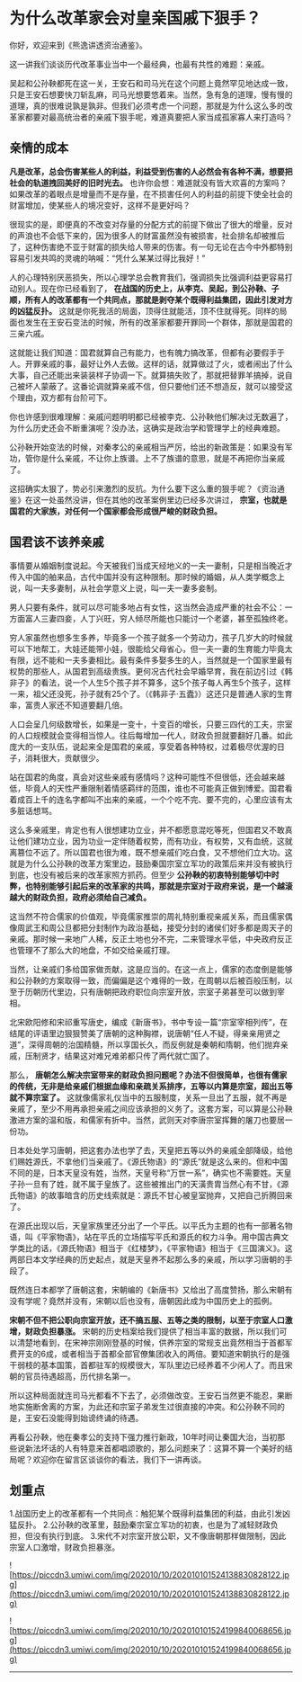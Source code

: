 # 为什么改革家会对皇亲国戚下狠手？

你好，欢迎来到《熊逸讲透资治通鉴》。

这一讲我们谈谈历代改革事业当中一个最经典，也最有共性的难题：亲戚。

吴起和公孙鞅都死在这一关，王安石和司马光在这个问题上竟然罕见地达成一致，只是王安石想要快刀斩乱麻，司马光想要悠着来。当然，急有急的道理，慢有慢的道理，真的很难说孰是孰非。但我们必须考虑一个问题，那就是为什么这么多的改革家都要对最高统治者的亲戚下狠手呢，难道真要把人家当成孤家寡人来打造吗？

## 亲情的成本

 **凡是改革，总会伤害某些人的利益，利益受到伤害的人必然会有各种不满，想要把社会的轨道拽回美好的旧时光去。** 也许你会想：难道就没有皆大欢喜的方案吗？如果改革的着眼点是增量而不是存量，在不损害任何人的利益的前提下使全社会的财富增加，使某些人的境况变好，这样不是更好吗？

很现实的是，即便真的不改变对存量的分配方式的前提下做出了很大的增量，反对的声浪也不会低下来的，因为很多人的财富虽然没有被损害，社会排名却被推后了，这种伤害绝不亚于财富的损失给人带来的伤害。有一句无论在古今中外都特别容易引发共鸣的灵魂的呐喊：“凭什么某某过得比我好！”

人的心理特别厌恶损失，所以心理学总会教育我们，强调损失比强调利益更容易打动别人。现在你已经看到了， **在战国的历史上，从李克、吴起，到公孙鞅、子顺，所有人的改革都有一个共同点，那就是剥夺某个既得利益集团，因此引发对方的凶猛反扑。** 这就是你死我活的局面，顶得住就能活，顶不住就得死。同样的局面也发生在王安石变法的时候，所有的改革家都要开罪同一个群体，那就是国君的三亲六戚。

这就能让我们知道：国君就算自己有能力，也有魄力搞改革，但都有必要假手于人。开罪亲戚的事，最好让外人去做。这样的话，就算做过了火，或者闹出了什么大事，自己还能出来装装样子协调一下。就算搞失败了，那就把替罪羊搞掉，说自己被坏人蒙蔽了。这番论调就算亲戚不信，但只要他们还不想造反，就可以接受这个理由，双方都有台阶可下。

你也许感到很难理解：亲戚问题明明都已经被李克、公孙鞅他们解决过无数遍了，为什么历史还会不断重演呢？没办法，这确实是政治学和管理学上的经典难题。

公孙鞅开始变法的时候，对秦孝公的亲戚相当严厉，给出的新政策是：如果没有军功，管你是什么亲戚，不让你上族谱。上不了族谱的意思，就是不再把你当亲戚了。

这招确实太狠了，势必引来激烈的反抗。为什么要下这么重的狠手呢？《资治通鉴》在这一处虽然没讲，但在其他的改革案例里边已经多次讲过， **宗室，也就是国君的大家族，对任何一个国家都会形成很严峻的财政负担。**

## 国君该不该养亲戚

事情要从婚姻制度说起。今天被我们当成天经地义的一夫一妻制，只是相当晚近才传入中国的舶来品，古代中国并没有这种限制。那时候的婚姻，从人类学概念上说，叫一夫多妻制，从社会学意义上说，叫一夫一妻多妾制。

男人只要有条件，就可以尽可能多地占有女性，这当然会造成严重的社会不公：一方面富人三妻四妾，人丁兴旺，穷人倾尽所能也只能讨一个老婆，甚至孤独终老。

穷人家虽然也想多生多养，毕竟多一个孩子就多一个劳动力，孩子几岁大的时候就可以下地帮工，大娃还能带小娃，很能给父母省心，但一夫一妻的生育能力毕竟太有限，远不能和一夫多妻相比。最有条件多娶多生的人，当然就是一个国家里最有权势的那些人，从国君到高级贵族。更何况古代社会早婚早育，我在前边引过《韩非子》的看法，说一个人生5个孩子并不算多，这5个孩子每人再生5个孩子，这样一来，祖父还没死，孙子就有25个了。（《韩非子·五蠹》）这还只是普通人家的生育率，富贵人家还不知道要翻几倍。

人口会呈几何级数增长，如果是一变十，十变百的增长，只要三四代的工夫，宗室的人口规模就会变得相当惊人。往后每增加一代人，财政负担就要翻好几番。如此庞大的一支队伍，说起来全是国君的亲戚，享受着各种特权，过着极尽优渥的日子，消耗很大，贡献很少。

站在国君的角度，真会对这些亲戚有感情吗？这种可能性不但很低，还会越来越低，毕竟人的天性严重限制着情感羁绊的范围，谁也不可能真正做到博爱。国君看着成百上千的连名字都叫不出来的亲戚，一个个吃不完、要不完的，心里应该有太多脏话想骂。

这么多亲戚里，肯定也有人很想建功立业，并不都愿意混吃等死，但国君又不敢真让他们建功立业，因为功业一定伴随着权势，而有功业，有权势，又有血统，这就离篡位不远了。所以国君也很为难，既不想亲戚们吃白食，又不想他们立大功。这就是为什么公孙鞅的改革方案里边，鼓励秦国宗室立军功的政策后来并没有被执行到底，也没有被后来的改革家照方抓药。但至少 **公孙鞅的初衷特别能够切中时弊，也特别能够引起后来的改革家的共鸣，那就是宗室对于政府来说，是一个越滚越大的财政负担，政府必须给自己减负。**

这当然不符合儒家的价值观，毕竟儒家推崇的周礼特别重视亲戚关系，而且儒家偶像周武王和周公旦都把分封制作为政治基础，接受分封的诸侯们好多都是周天子的亲戚。那时候一来地广人稀，反正土地也分不完，二来管理水平低，中央政府反正也管理不了那么大的地盘，不如交给亲戚打理。

当然，让亲戚们多给国家做贡献，这是应当的。在这一点上，儒家的态度倒是能够和公孙鞅的方案取得一致，而偏偏是这个难得的一致，在周朝以后被百般压制，以至于历朝历代里边，只有唐朝把政府职位向宗室开放，宗室子弟甚至可以做到宰相。

北宋欧阳修和宋祁重写唐史，编成《新唐书》，书中专设一篇“宗室宰相列传”，在结尾的评语里边狠狠赞美了唐朝的这种胸襟，说唐朝“任人不疑，得亲亲用贤之道”，深得周朝的治国精髓，所以享国长久，而反例就是秦朝和隋朝，他们抛弃亲戚，压制贤才，结果这对难兄难弟都只传了两代就亡国了。

那么， **唐朝怎么解决宗室带来的财政负担问题呢？办法不但很简单，也很有儒家的传统，无非是给亲戚们根据血缘和亲疏关系排序，五等以内算是宗室，超出五等就不算宗室了。** 这就像儒家礼仪当中的五服制度，关系一旦出了五服，就不再是亲戚了，至少不用再承担亲戚之间应该承担的义务了。这套方案，可以算是公孙鞅激进方案的温和版，和儒家有折中。当然，武则天对李唐宗室挥舞的屠刀也要居一份功。

日本处处学习唐朝，把这套办法也学了去，天皇把五等以外的亲戚全部降级，给他们赐姓源氏，不拿他们当亲戚了。《源氏物语》的“源氏”就是这么来的。但和中国不同的是，日本天皇没有姓，当然，天皇号称“万世一系”，确实也不需要姓。天皇子孙一旦有了姓，就不属于皇族了。这些被推出门的天潢贵胄当然心有不甘，《源氏物语》的故事暗含的历史线索就是：源氏不甘心被皇室抛弃，又把自己折腾回来了。

在源氏出现以后，天皇家族里还分出了一个平氏。以平氏为主题的也有一部著名物语，叫《平家物语》，站在平氏的立场描写平氏和源氏的权力斗争。用中国古典文学类比的话，《源氏物语》相当于《红楼梦》，《平家物语》相当于《三国演义》。这两部日本文学经典的历史起点，就是天皇养不起那么多的亲戚，所以学习唐朝的手段了。

既然连日本都学了唐朝这套，宋朝编的《新唐书》又给出了高度赞扬，那么宋朝有没有学呢？竟然并没有，宋朝以后也没有，唐朝因此成为中国历史上的孤例。

 **宋朝不但不把公职向宗室开放，还不搞五服、五等之类的限制，以至于宗室人口激增，财政负担暴涨。** 宋朝的历史档案给我们提供了相当丰富的数据，所以我们可以清楚地看到，在宋神宗刚刚登基的时候，供养宗室的常规支出竟然相当于首都军费开支的6成，或者相当于首都全部官僚集团收入的两倍。要知道宋朝执行的是强干弱枝的基本国策，首都驻军的规模很大，军队里边已经养着不少闲人了。而且宋朝的官员待遇超高，历代排名第一。

所以这种局面就连司马光都看不下去了，必须做改变。王安石当然更不能忍，果断地实施断舍离的方案，为此还和宗室子弟发生过很直接的冲突。和公孙鞅不同的是，王安石没能得到始谤终诵的待遇。

再看公孙鞅，他在秦孝公的支持下强力推行新政，10年时间让秦国大治，当初那些说新法坏话的人有特意来首都唱颂歌的，那么问题来了：这算不算一个美好的结局呢？欢迎你在留言区谈谈你的看法，我们下一讲再谈。

## 划重点

1.战国历史上的改革都有一个共同点：触犯某个既得利益集团的利益，由此引发凶猛反扑。
2.公孙鞅的改革里，鼓励秦宗室立军功的初衷，也是为了减轻财政负担，但没有执行到底。
3.宋代不对宗室开放公职，又不像唐朝那样做限制，因此宗室人口激增，财政负担暴涨。

![https://piccdn3.umiwi.com/img/202010/10/202010101524138830828122.jpg](https://piccdn3.umiwi.com/img/202010/10/202010101524138830828122.jpg)

![https://piccdn3.umiwi.com/img/202010/10/202010101524199840068656.jpg](https://piccdn3.umiwi.com/img/202010/10/202010101524199840068656.jpg)

---
